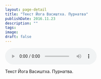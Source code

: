 ```yaml
---
layout: page-detail
title: "Текст Йога Васиштха. Пурнатва"
publishDate: 2016.11.23
description: ""
tags:
image:
draft: false
---
```


<audio title="2016.11.23 - Текст Йога Васиштха. Пурнатва.mp3" src="https://filer-api.advayta.org/v1.0/public/files/75486" controls=""></audio>

 Текст Йога Васиштха. Пурнатва. 

  
